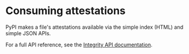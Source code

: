 # Consuming attestations

<!--[[ preview('index-attestations') ]]-->

PyPI makes a file's attestations available via the simple index (HTML)
and simple JSON APIs.

For a full API reference, see the [Integrity API documentation].

[Integrity API documentation]: /api/integrity/
